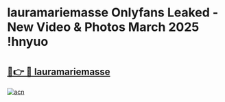 # lauramariemasse Onlyfans Leaked - New Video & Photos March 2025 !hnyuo

# <h2><a href="https://woprod.iuczelnia.edu.pl?title=lauramariemasse&ref=hnyuo">🔗👉 🔴 lauramariemasse</a></h2>

[![acn](https://github.com/user-attachments/assets/0f9c940e-d8b0-45ae-aac7-cd30a18b3e1c)](https://woprod.iuczelnia.edu.pl?title=lauramariemasse&ref=hnyuo)

